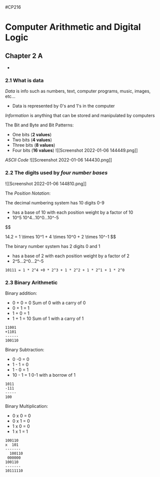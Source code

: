 #CP216 

# Computer Arithmetic and Digital Logic 

## Chapter 2 A
-

### 2.1 What is data

*Data* is info such as numbers, text, computer programs, music, images, etc...
- Data is represented by 0's and 1's in the computer 

*Information* is anything that can be stored and manipulated by computers

The Bit and Byte and Bit Patterns:
- One bits (**2 values**)
- Two bits (**4 values**)
- Three bits (**8 values**)
- Four bits (**16 values**)
![[Screenshot 2022-01-06 144449.png]]

*ASCII Code*
![[Screenshot 2022-01-06 144430.png]]

### 2.2 The digits used by *four number bases*
![[Screenshot 2022-01-06 144810.png]]

The *Position Notation*:

The decimal numbering system has 10 digits 0-9
- has a base of 10 with each position weight by a factor of 10
- 10^5 10^4...10^0...10^-5

$$

14.2 = 1 \times 10^1 + 4 \times 10^0 + 2 \times 10^-1
$$


The binary number system has 2 digits 0 and 1
- has a base of 2 with each position weight by a factor of 2
- 2^5...2^0...2^-5
```
10111 = 1 * 2^4 +0 * 2^3 + 1 * 2^2 + 1 * 2^1 + 1 * 2^0
```

### 2.3 Binary Arithmetic

Binary addition:
- 0 + 0 = 0 Sum of 0 with a carry of 0
- 0 + 1 = 1
- 1 + 0 = 1
- 1 + 1 = 10 Sum of 1 with a carry of 1
```
11001
+1101
------
100110
```

Binary Subtraction:
- 0 -0 = 0
- 1 - 1 = 0
- 1 - 0 = 1
- 10 - 1 = 1   0-1 with a borrow of 1
```
1011
-111
-----
100
```

Binary Multiplication:
- 0 x 0 = 0
- 0 x 1 = 0
- 1 x 0 = 0
- 1 x 1 = 1
```
100110
x  101
-------
  100110
 000000
100110
-------
10111110
```
